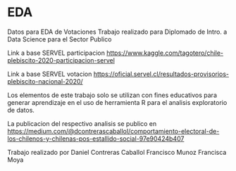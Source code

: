 # EDA
Datos para EDA de Votaciones 
Trabajo realizado para Diplomado de  Intro. a Data Science para el Sector Publico

Link a base SERVEL participacion https://www.kaggle.com/tagotero/chile-plebiscito-2020-participacion-servel 

Link a base SERVEL votacion https://oficial.servel.cl/resultados-provisorios-plebiscito-nacional-2020/

Los elementos de este trabajo solo se utilizan con fines educativos para generar aprendizaje en el uso de herramienta R para el analisis exploratorio de datos.

La publicacion del respectivo analisis se publico en https://medium.com/@dcontrerascaballol/comportamiento-electoral-de-los-chilenos-y-chilenas-pos-estallido-social-97e90424b407 


Trabajo realizado por
Daniel Contreras Caballol
Francisco Munoz 
Francisca Moya

